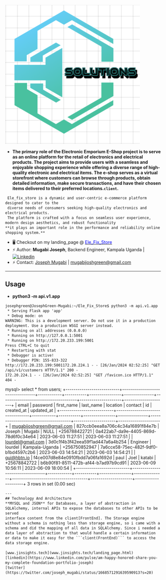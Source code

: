 ![The logo](https://github.com/Joseph-Mugabi/Ele_Fix_Store/blob/master/web_flask/static/images/logooo.PNG?raw=true)

* **The primary role of the Electronic Emporium E-Shop project is to serve as an online platform 
for the retail of electronics and electrical products. The project aims to provide users 
with a seamless and enjoyable shopping experience while offering a diverse range of high-quality 
electronic and electrical items. The e-shop serves as a virtual storefront where customers can 
browse through products, obtain detailed information, make secure transactions, and have their 
chosen items delivered to their preferred locations.```client```.**
```
 Ele_fix_store is a dynamic and user-centric e-commerce platform designed to cater to the 
 diverse needs of consumers seeking high-quality electronics and electrical products. 
 The platform is crafted with a focus on seamless user experience, modern design aesthetics, and robust functionality
**it plays an important role in the performance and reliability online shopping system.**
```


* 🖥️ Checkout on my landing_page @ [<span style="color: blue;">Ele_Fix_Store</span>](http://www.jinsights.tech/landing_page.html)  
* ⚡ Author: **Mugabi Joseph**, Backend Engineer, Kampala Uganda | [![Linkedin](https://img.shields.io/badge/LinkedIn-+22K-blue?style=social&logo=linkedin)](https://www.linkedin.com/in/mugabijoseph)
* ⚡ Contact: [Joseph Mugabi](https://twitter.com/joseph_mugabi) | mugabijoshgreen@gmail.com
---
## Usage
* **python3 -m api.v1.app**
```
josephgreen@JosephGreen-Mugabi:~/Ele_Fix_Store$ python3 -m api.v1.app
 * Serving Flask app 'app'
 * Debug mode: on
WARNING: This is a development server. Do not use it in a production deployment. Use a production WSGI server instead.
 * Running on all addresses (0.0.0.0)
 * Running on http://127.0.0.1:5001
 * Running on http://172.20.233.199:5001
Press CTRL+C to quit
 * Restarting with stat
 * Debugger is active!
 * Debugger PIN: 155-833-322
http://172.20.233.199:5001172.20.224.1 - - [26/Jan/2024 02:52:25] "GET /api/v1/customers HTTP/1.1" 200 -
172.20.224.1 - - [26/Jan/2024 02:52:25] "GET /favicon.ico HTTP/1.1" 404 -
```

mysql> select * from users;
+---------------------------+----------------------------------+------------+-----------+----------------+---------------+--------------------------------------+---------------------+---------------------+
| email                     | password                         | first_name | last_name | location       | contact       | id                                   | created_at          | updated_at          |
+---------------------------+----------------------------------+------------+-----------+----------------+---------------+--------------------------------------+---------------------+---------------------+
| mugabijoshgreen@gmail.com | 827ccb0eea8a706c4c34a16891f84e7b | Joseph     | Mugabi    | NULL           | +256788422721 | 0a422ab7-da9e-4405-869d-78d6f0c34e64 | 2023-06-03 11:27:51 | 2023-06-03 11:27:51 |
| lourdel@gmail.com         | 3d0c1f4b3f42eea59f1ad447a6a4b254 | Engineer   | lourdel   | Kampala-Uganda | +256750852947 | 7a6cce58-75ec-482f-9df0-b1bd4597c2b6 | 2023-06-03 14:54:21 | 2023-06-03 14:54:21 |
| gui@hbtn.io               | f4ce007d8e84e0910fbdd7a06fa1692d | paul       | Joel      | katabi         | +25678842722  | b6b90f81-8511-472b-af44-b7ad97b9cd91 | 2023-06-09 10:56:11 | 2023-06-09 18:00:54 |
+---------------------------+----------------------------------+------------+-----------+----------------+---------------+--------------------------------------+---------------------+---------------------+
3 rows in set (0.00 sec)
```
---
## Technology And Architecture
**MYSQL and JSON** for Databases, a layer of abstraction in SQLAlchemy, internal APIs to expose the databases to other APIs to be served
interface content from the client[FrontEnd]. The Storage engine without a schema is nothing less than storage engine, so i came with a 
schema and did the mapping of all data in SQLAlchemy. Since i needed a data layer of abstraction to that would handle a certain information
or data to make it easy for the ```client(FrontEnd)``` to access the data storage engine.

[www.jinsights.tech](www.jinsights.tech/landing_page.html)
[linkedin](https://www.linkedin.com/pulse/am-happy-honored-share-you-my-complete-foundation-portfolio-joseph)
[twitter](https://twitter.com/joseph_mugabi/status/1668571291639590913?s=20)